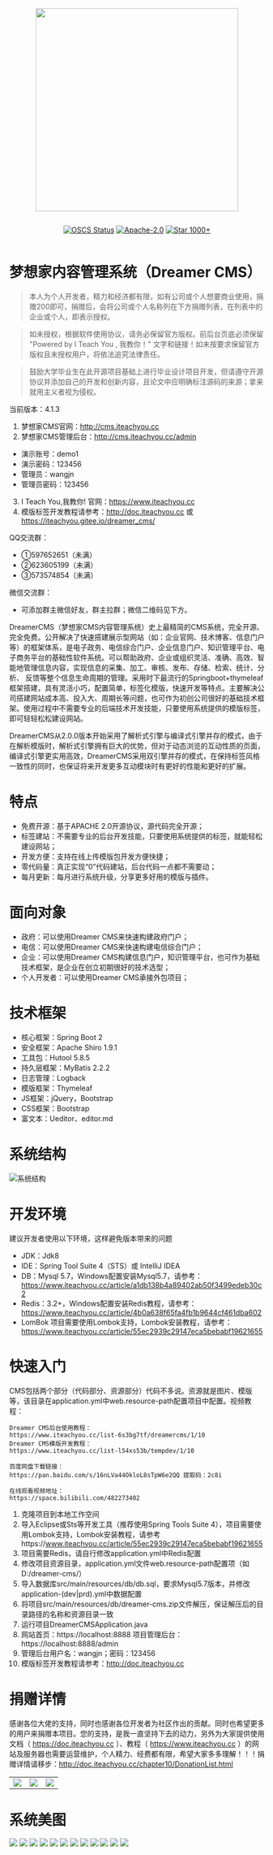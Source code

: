 <p align="center">
	<a href="https://www.iteachyou.cc/" target="_blank"><img src="https://oss.iteachyou.cc/logo.png" width="400" ></a>
</p>

<div style="display: flex; justify-content: center;">

[![OSCS Status](https://www.oscs1024.com/platform/badge/isoftforce/dreamer_cms.git.svg?size=small)](https://www.murphysec.com/dr/uURRBRDjHq7ttx9MvG)
[![Apache-2.0](https://img.shields.io/badge/license-Apache%202-blue)](https://github.com/murphysecurity/murphysec/blob/master/LICENSE)
[![Star 1000+](https://img.shields.io/badge/stars-%E2%98%85%E2%98%85%E2%98%85%E2%98%85%E2%98%86-brightgreen)](https://gitee.com/isoftforce/dreamer_cms/stargazers)

</div>

# 梦想家内容管理系统（Dreamer CMS）

> 本人为个人开发者，精力和经济都有限，如有公司或个人想要商业使用，捐赠200即可，捐赠后，会将公司或个人名称列在下方捐赠列表，在列表中的企业或个人，即表示授权。

> 如未授权，根据软件使用协议，请务必保留官方版权。前后台页底必须保留 "Powered by I Teach You , 我教你！" 文字和链接！如未按要求保留官方版权且未授权用户，将依法追究法律责任。

> 鼓励大学毕业生在此开源项目基础上进行毕业设计项目开发，但请遵守开源协议并添加自己的开发和创新内容，且论文中应明确标注源码的来源；拿来就用主义者视为侵权。

当前版本：4.1.3

1. 梦想家CMS官网：http://cms.iteachyou.cc
2. 梦想家CMS管理后台：http://cms.iteachyou.cc/admin
- 演示账号：demo1
- 演示密码：123456
- 管理员：wangjn
- 管理员密码：123456
3. I Teach You,我教你! 官网：https://www.iteachyou.cc
4. 模版标签开发教程请参考：http://doc.iteachyou.cc 或 https://iteachyou.gitee.io/dreamer_cms/

QQ交流群：
- ①597652651（未满）
- ②623605199（未满）
- ③573574854（未满）

微信交流群：
- 可添加群主微信好友，群主拉群；微信二维码见下方。

DreamerCMS（梦想家CMS内容管理系统）史上最精简的CMS系统，完全开源、完全免费。公开解决了快速搭建展示型网站（如：企业官网、技术博客、信息门户等）的框架体系，是电子政务、电信综合门户、企业信息门户、知识管理平台、电子商务平台的基础性软件系统。可以帮助政府、企业或组织灵活、准确、高效、智能地管理信息内容，实现信息的采集、加工、审核、发布、存储、检索、统计、分析、 反馈等整个信息生命周期的管理。采用时下最流行的Springboot+thymeleaf框架搭建，具有灵活小巧，配置简单，标签化模版，快速开发等特点。主要解决公司搭建网站成本高、投入大、周期长等问题，也可作为初创公司很好的基础技术框架。使用过程中不需要专业的后端技术开发技能，只要使用系统提供的模版标签，即可轻轻松松建设网站。

DreamerCMS从2.0.0版本开始采用了解析式引擎与编译式引擎并存的模式，由于在解析模版时，解析式引擎拥有巨大的优势，但对于动态浏览的互动性质的页面，编译式引擎更实用高效，DreamerCMS采用双引擎并存的模式，在保持标签风格一致性的同时，也保证将来开发更多互动模块时有更好的性能和更好的扩展。
# 特点
* 免费开源：基于APACHE 2.0开源协议，源代码完全开源；
* 标签建站：不需要专业的后台开发技能，只要使用系统提供的标签，就能轻松建设网站；
* 开发方便：支持在线上传模版包开发方便快捷；
* 零代码量：真正实现“0”代码建站，后台代码一点都不需要动；
* 每月更新：每月进行系统升级，分享更多好用的模版与插件。

# 面向对象
* 政府：可以使用Dreamer CMS来快速构建政府门户；
* 电信：可以使用Dreamer CMS来快速构建电信综合门户；
* 企业：可以使用Dreamer CMS构建信息门户，知识管理平台，也可作为基础技术框架，是企业在创立初期很好的技术选型；
* 个人开发者：可以使用Dreamer CMS承接外包项目；

# 技术框架
* 核心框架：Spring Boot 2
* 安全框架：Apache Shiro 1.9.1
* 工具包：Hutool 5.8.5
* 持久层框架：MyBatis 2.2.2
* 日志管理：Logback
* 模版框架：Thymeleaf
* JS框架：jQuery，Bootstrap
* CSS框架：Bootstrap
* 富文本：Ueditor、editor.md

# 系统结构
![系统结构](https://oss.iteachyou.cc/20200107103015.jpg "系统结构")

# 开发环境
建议开发者使用以下环境，这样避免版本带来的问题
* JDK：Jdk8
* IDE：Spring Tool Suite 4（STS）或 IntelliJ IDEA
* DB：Mysql 5.7，Windows配置安装Mysql5.7，请参考：https://www.iteachyou.cc/article/a1db138b4a89402ab50f3499edeb30c2
* Redis：3.2+，Windows配置安装Redis教程，请参考：https://www.iteachyou.cc/article/4b0a638f65fa4fb1b9644cf461dba602
* LomBok 项目需要使用Lombok支持，Lombok安装教程，请参考：https://www.iteachyou.cc/article/55ec2939c29147eca5bebabf19621655

# 快速入门
CMS包括两个部分（代码部分、资源部分）代码不多说。资源就是图片、模版等，该目录在application.yml中web.resource-path配置项目中配置。视频教程：
```
Dreamer CMS后台使用教程：
https://www.iteachyou.cc/list-6s3bg7tf/dreamercms/1/10
Dreamer CMS模版开发教程：
https://www.iteachyou.cc/list-l54xs53b/tempdev/1/10

百度网盘下载链接：
https://pan.baidu.com/s/16nLVa44OkloL8sTpW6e2QQ 提取码：2c8i 

在线观看视频地址：
https://space.bilibili.com/482273402
```
1. 克隆项目到本地工作空间
2. 导入Eclipse或Sts等开发工具（推荐使用Spring Tools Suite 4），项目需要使用Lombok支持，Lombok安装教程，请参考https://www.iteachyou.cc/article/55ec2939c29147eca5bebabf19621655
3. 项目需要Redis，请自行修改application.yml中Redis配置
4. 修改项目资源目录，application.yml文件web.resource-path配置项（如D:/dreamer-cms/）
5. 导入数据库src/main/resources/db/db.sql，要求Mysql5.7版本，并修改application-(dev|prd).yml中数据配置
6. 将项目src/main/resources/db/dreamer-cms.zip文件解压，保证解压后的目录路径的名称和资源目录一致
7. 运行项目DreamerCMSApplication.java
8. 网站首页：https://localhost:8888 项目管理后台：https://localhost:8888/admin
9. 管理后台用户名：wangjn；密码：123456
10. 模版标签开发教程请参考：http://doc.iteachyou.cc 

# 捐赠详情 

感谢各位大佬的支持，同时也感谢各位开发者为社区作出的贡献。同时也希望更多的用户来捐赠本项目。您的支持，是我一直坚持下去的动力，另外为大家提供使用文档（ https://doc.iteachyou.cc ）、教程（ https://www.iteachyou.cc ）的网站及服务器也需要运营维护，个人精力、经费都有限，希望大家多多理解！！！捐赠详情请移步：http://doc.iteachyou.cc/chapter10/DonationList.html

<table>
	<tr>
		<td width="33.33%"><img src="https://oss.iteachyou.cc/20201201174329.png" /></td>
		<td width="33.33%"><img src="https://oss.iteachyou.cc/20201201174339.jpg" /></td>
		<td width="33.33%"><img src="https://oss.iteachyou.cc/20230327163517.jpg" /></td>
	</tr>
</table>


# 系统美图

<img src="https://oss.iteachyou.cc/20190821102434.png"/>
<img src="https://oss.iteachyou.cc/20190821102526.png"/>
<img src="https://oss.iteachyou.cc/20190821102608.png"/>
<img src="https://oss.iteachyou.cc/20190821102712.png"/>
<img src="https://oss.iteachyou.cc/20190821102742.png"/>
<img src="https://oss.iteachyou.cc/20190821102847.png"/>
<img src="https://oss.iteachyou.cc/20190821102932.png"/>
<img src="https://oss.iteachyou.cc/20190821103012.png"/>
<img src="https://oss.iteachyou.cc/20190820092155.png"/>
<img src="https://oss.iteachyou.cc/20190820092156.png"/>
<img src="https://oss.iteachyou.cc/20190820092157.png"/>
<img src="https://oss.iteachyou.cc/20190820092158.png"/>